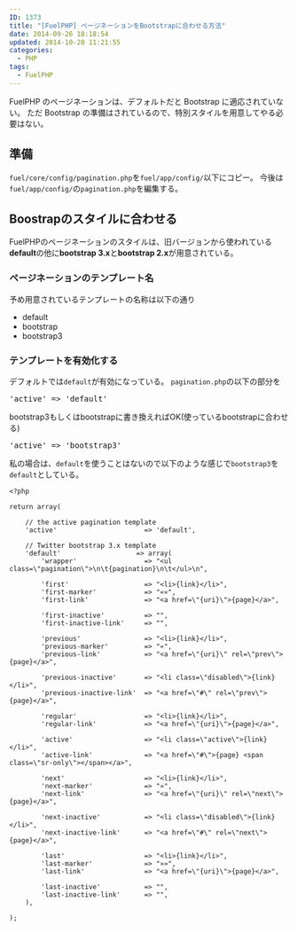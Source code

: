 ```yaml
---
ID: 1373
title: "[FuelPHP] ページネーションをBootstrapに合わせる方法"
date: 2014-09-26 18:18:54
updated: 2014-10-20 11:21:55
categories:
  - PHP
tags:
  - FuelPHP
---
```


FuelPHP のページネーションは、デフォルトだと Bootstrap に適応されていない。
ただ Bootstrap の準備はされているので、特別スタイルを用意してやる必要はない。

<!--more-->
<h2>準備</h2>
<code>fuel/core/config/pagination.php</code>を<code>fuel/app/config/</code>以下にコピー。
今後は<code>fuel/app/config/</code>の<code>pagination.php</code>を編集する。

<h2>Boostrapのスタイルに合わせる</h2>
FuelPHPのページネーションのスタイルは、旧バージョンから使われている<b>default</b>の他に<b>bootstrap 3.x</b>と<b>bootstrap 2.x</b>が用意されている。

<h3>ページネーションのテンプレート名</h3>
予め用意されているテンプレートの名称は以下の通り
<ul>
 <li>default
 <li>bootstrap
 <li>bootstrap3
</ul>

<h3>テンプレートを有効化する</h3>
デフォルトでは<code>default</code>が有効になっている。
<code>pagination.php</code>の以下の部分を
<pre>'active' => 'default'</pre>
bootstrap3もしくはbootstrapに書き換えればOK(使っているbootstrapに合わせる)
<pre>'active' => 'bootstrap3'</pre>

私の場合は、<code>default</code>を使うことはないので以下のような感じで<code>bootstrap3</code>を<code>default</code>としている。

```
<?php

return array(

    // the active pagination template
    'active'                      => 'default',

    // Twitter bootstrap 3.x template
    'default'                   => array(
        'wrapper'                 => "<ul class=\"pagination\">\n\t{pagination}\n\t</ul>\n",

        'first'                   => "<li>{link}</li>",
        'first-marker'            => "««",
        'first-link'              => "<a href=\"{uri}\">{page}</a>",

        'first-inactive'          => "",
        'first-inactive-link'     => "",

        'previous'                => "<li>{link}</li>",
        'previous-marker'         => "«",
        'previous-link'           => "<a href=\"{uri}\" rel=\"prev\">{page}</a>",

        'previous-inactive'       => "<li class=\"disabled\">{link}</li>",
        'previous-inactive-link'  => "<a href=\"#\" rel=\"prev\">{page}</a>",

        'regular'                 => "<li>{link}</li>",
        'regular-link'            => "<a href=\"{uri}\">{page}</a>",

        'active'                  => "<li class=\"active\">{link}</li>",
        'active-link'             => "<a href=\"#\">{page} <span class=\"sr-only\"></span></a>",

        'next'                    => "<li>{link}</li>",
        'next-marker'             => "»",
        'next-link'               => "<a href=\"{uri}\" rel=\"next\">{page}</a>",

        'next-inactive'           => "<li class=\"disabled\">{link}</li>",
        'next-inactive-link'      => "<a href=\"#\" rel=\"next\">{page}</a>",

        'last'                    => "<li>{link}</li>",
        'last-marker'             => "»»",
        'last-link'               => "<a href=\"{uri}\">{page}</a>",

        'last-inactive'           => "",
        'last-inactive-link'      => "",
    ),

);
```
